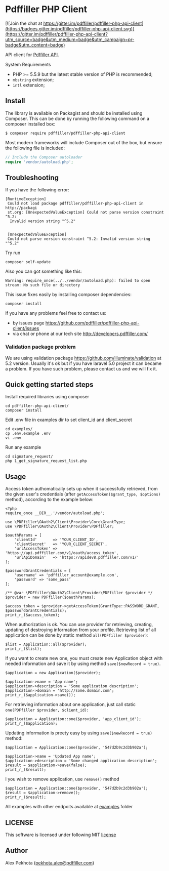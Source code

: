 # Pdffiller PHP Client

[![Join the chat at https://gitter.im/pdffiller/pdffiller-php-api-client](https://badges.gitter.im/pdffiller/pdffiller-php-api-client.svg)](https://gitter.im/pdffiller/pdffiller-php-api-client?utm_source=badge&utm_medium=badge&utm_campaign=pr-badge&utm_content=badge)

API client for [Pdffiller API](https://api.pdffiller.com).

System Requirements
* PHP >= 5.5.9 but the latest stable version of PHP is recommended;
* `mbstring` extension;
* `intl` extension;

## Install

The library is available on Packagist and should be installed using Composer. This can be done by running the following command on a composer installed box:

```
$ composer require pdffiller/pdffiller-php-api-client
```

Most modern frameworks will include Composer out of the box, but ensure the following file is included:

```php
// Include the Composer autoloader
require 'vendor/autoload.php';
```
## Troubleshooting

If you have the following error:
```
[RuntimeException]
 Could not load package pdffiller/pdffiller-php-api-client in http://packagi
 st.org: [UnexpectedValueException] Could not parse version constraint ^5.2:
  Invalid version string "^5.2"


 [UnexpectedValueException]
 Could not parse version constraint ^5.2: Invalid version string "^5.2"
```
Try run 
```
composer self-update 
```
Also you can got something like this:
```
Warning: require_once(../../vendor/autoload.php): failed to open stream: No such file or directory
```
This issue fixes easily by installing composer dependencies:
```
composer install
```
If you have any problems feel free to contact us:
- by issues page https://github.com/pdffiller/pdffiller-php-api-client/issues
- via chat or phone at our tech site http://developers.pdffiller.com/

### Validation package problem

We are using validation package https://github.com/illuminate/validation at 5.2 version. Usually it's ok but if you have laravel 5.0 project it can became a problem. If you have such problem, please contact us and we will fix it.

## Quick getting started steps
Install required libraries using composer
```
cd pdffiller-php-api-client/
composer install
```

Edit .env file in examples dir to set client_id and client_secret
```
cd examples/ 
cp .env.example .env
vi .env
```

Run any example
```
cd signature_request/
php 1_get_signature_request_list.php
```

## Usage

Access token authomatically sets up when it successfully retrieved, from the given user's credentials (after `getAccessToken($grant_type, $options)` method), according to the example below:

```
<?php
require_once __DIR__.'/vendor/autoload.php';

use \PDFfiller\OAuth2\Client\Provider\Core\GrantType;
use \PDFfiller\OAuth2\Client\Provider\PDFfiller;

$oauthParams = [
    'clientId'       => 'YOUR_CLIENT_ID',
    'clientSecret'   => 'YOUR_CLIENT_SECRET',
    'urlAccessToken' => 'https://api.pdffiller.com/v1/oauth/access_token',
    'urlApiDomain'   => 'https://apidev8.pdffiller.com/v1/'
];

$passwordGrantCredentials = [
    'username' => 'pdffiller_account@example.com',
    'password' => 'some_pass'
];

/** @var \PDFfiller\OAuth2\Client\Provider\PDFfiller $provider */
$provider = new PDFfiller($oauthParams);

$access_token = $provider->getAccessToken(GrantType::PASSWORD_GRANT, $passwordGrantCredentials);
print_r_($access_token);
```

When authorization is ok. You can use provider for retrieving, creating, updating of destroying information from your profile.
Retrieving list of all application can be done by static method `all(PDFfiller $provider)`:
```
$list = Application::all($provider);
print_r_($list);
```

If you want to create new one, you must create new Application object with needed information and save it by using method `save($newRecord = true)`.
```
$application = new Application($provider);

$application->name = 'App name';
$application->description = 'Some application description';
$application->domain = 'http://some.domain.com';
print_r_($application->save());
```
For retrieving information about one application, just call static `one(PDFfiller $provider, $client_id)`:
```
$application = Application::one($provider, 'app_client_id');
print_r_($application);
```

Updating information is preety easy by using `save($newRecord = true)` method:
```
$application = Application::one($provider, '547d2b9c2d3b902a');

$application->name = 'Updated App name';
$application->description = 'Some changed application description';
$result = $application->save(false);
print_r_($result);
```

I you wish to remove application, use `remove()` method
```
$application = Application::one($provider, '547d2b9c2d3b902a');
$result = $application->remove();
print_r_($result);
```

All examples with other endpoits available at [examples](https://github.com/pdffiller/pdffiller-php-api-client/tree/master/examples) folder

## LICENSE

This software is licensed under following MIT [license](https://github.com/pdffiller/pdffiller-php-api-client/blob/master/LICENSE)

## Author
Alex Pekhota (pekhota.alex@pdffiller.com)